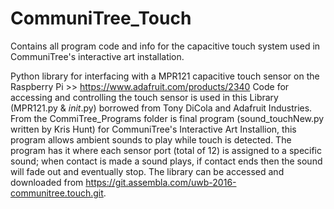 # CommuniTree_Touch
Contains all program code and info for the capacitive touch system used in CommuniTree's interactive art installation.

Python library for interfacing with a MPR121 capacitive touch sensor on the Raspberry Pi >> https://www.adafruit.com/products/2340   Code for accessing and controlling the touch sensor is used in this Library (MPR121.py & _init_.py) borrowed from Tony DiCola and Adafruit Industries. From the CommiTree_Programs folder is final program (sound_touchNew.py written by Kris Hunt) for CommuniTree's Interactive Art Installion, this program allows ambient sounds to play while touch is detected. The program has it where each sensor port (total of 12) is assigned to a specific sound; when contact is made a sound plays, if contact ends then the sound will fade out and eventually stop. The library can be accessed and downloaded from https://git.assembla.com/uwb-2016-communitree.touch.git.
